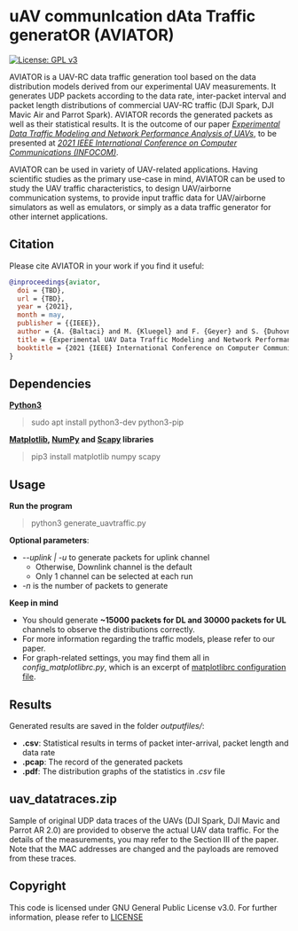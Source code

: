 # uAV communIcation dAta Traffic generatOR (AVIATOR) 

[![License: GPL v3](https://img.shields.io/badge/License-GPLv3-blue.svg)](https://www.gnu.org/licenses/gpl-3.0)

AVIATOR is a UAV-RC data traffic generation tool based on the data distribution models derived from our experimental UAV measurements. It generates UDP packets according to the data rate, inter-packet interval and packet length distributions of commercial UAV-RC traffic (DJI Spark, DJI Mavic Air and Parrot Spark). AVIATOR records the generated packets as well as their statistical results. It is the outcome of our paper *[Experimental Data Traffic Modeling and Network Performance Analysis of UAVs]()*, to be presented at *[2021 IEEE International Conference on Computer Communications (INFOCOM)](https://infocom2021.ieee-infocom.org/)*. 

AVIATOR can be used in variety of UAV-related applications. Having scientific studies as the primary use-case in mind, AVIATOR can be used to study the UAV traffic characteristics, to design UAV/airborne communication systems, to provide input traffic data for UAV/airborne simulators as well as emulators, or simply as a data traffic generator for other internet applications.   

## Citation

Please cite AVIATOR in your work if you find it useful:  

```bibtex
@inproceedings{aviator,
  doi = {TBD},
  url = {TBD},
  year = {2021},
  month = may,
  publisher = {{IEEE}},
  author = {A. {Baltaci} and M. {Kluegel} and F. {Geyer} and S. {Duhovnikov} and V. {Bajpai} and J. {Ott} and D. {Schupke}},
  title = {Experimental UAV Data Traffic Modeling and Network Performance Analysis},
  booktitle = {2021 {IEEE} International Conference on Computer Communications ({INFOCOM})}
}
```

## Dependencies
**[Python3](https://www.python.org/download/releases/3.0/)**
> sudo apt install python3-dev python3-pip

**[Matplotlib](https://matplotlib.org/), [NumPy](https://numpy.org/) and [Scapy](https://scapy.net/) libraries**
> pip3 install matplotlib numpy scapy 

## Usage
**Run the program**
> python3 generate_uavtraffic.py

**Optional parameters**:
- *--uplink | -u* to generate packets for uplink channel
  - Otherwise, Downlink channel is the default
  - Only 1 channel can be selected at each run
- *-n* is the number of packets to generate

**Keep in mind**
- You should generate **~15000 packets for DL and 30000 packets for UL** channels to observe the distributions correctly.
- For more information regarding the traffic models, please refer to our paper.
- For graph-related settings, you may find them all in *config_matplotlibrc.py*, which is an excerpt of [matplotlibrc configuration file](https://matplotlib.org/3.2.1/tutorials/introductory/customizing.html). 

## Results
Generated results are saved in the folder *outputfiles/*:
- **.csv**: Statistical results in terms of packet inter-arrival, packet length and data rate
- **.pcap**: The record of the generated packets
- **.pdf**: The distribution graphs of the statistics in *.csv* file

## uav_datatraces.zip
Sample of original UDP data traces of the UAVs (DJI Spark, DJI Mavic and Parrot AR 2.0) are provided to observe the actual UAV data traffic. For the details of the measurements, you may refer to the Section III of the paper. Note that the MAC addresses are changed and the payloads are removed from these traces. 

## Copyright
This code is licensed under GNU General Public License v3.0. For further information, please refer to [LICENSE](LICENSE)
